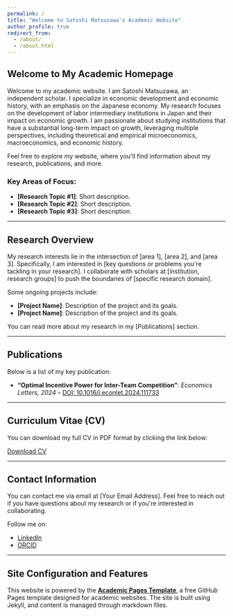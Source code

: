 ```yaml
---
permalink: /
title: "Welcome to Satoshi Matsuzawa's Academic Website"
author_profile: true
redirect_from:
  - /about/
  - /about.html
---
```


## Welcome to My Academic Homepage

Welcome to my academic website. I am Satoshi Matsuzawa, an independent scholar. I specialize in economic development and economic history, with an emphasis on the Japanese economy. My research focuses on the development of labor intermediary institutions in Japan and their impact on economic growth. I am passionate about studying institutions that have a substantial long-term impact on growth, leveraging multiple perspectives, including theoretical and empirical microeconomics, macroeconomics, and economic history.

Feel free to explore my website, where you'll find information about my research, publications, and more. 

### Key Areas of Focus:
- **[Research Topic #1]**: Short description.
- **[Research Topic #2]**: Short description.
- **[Research Topic #3]**: Short description.

---

## Research Overview

My research interests lie in the intersection of [area 1], [area 2], and [area 3]. Specifically, I am interested in [key questions or problems you're tackling in your research]. I collaborate with scholars at [institution, research groups] to push the boundaries of [specific research domain].

Some ongoing projects include:
- **[Project Name]**: Description of the project and its goals.
- **[Project Name]**: Description of the project and its goals.

You can read more about my research in my [Publications] section.

---

## Publications

Below is a list of my key publication:

- **“Optimal Incentive Power for Inter-Team Competition”**: *Economics Letters, 2024* – [DOI: 10.1016/j.econlet.2024.111733](https://doi.org/10.1016/j.econlet.2024.111733)

---

## Curriculum Vitae (CV)

You can download my full CV in PDF format by clicking the link below:

[Download CV](https://satoshimatsuzawa.github.io/files/CV_Satoshi_Matsuzawa.pdf)

---

## Contact Information

You can contact me via email at [Your Email Address]. Feel free to reach out if you have questions about my research or if you're interested in collaborating.

Follow me on:
- [LinkedIn](https://www.linkedin.com/in/satoshi-matsuzawa-7a758842/)
- [ORCID](https://orcid.org/my-orcid?orcid=0000-0001-6334-5418)

---

## Site Configuration and Features

This website is powered by the **[Academic Pages Template](https://github.com/academicpages/academicpages.github.io)**, a free GitHub Pages template designed for academic websites. The site is built using Jekyll, and content is managed through markdown files.
